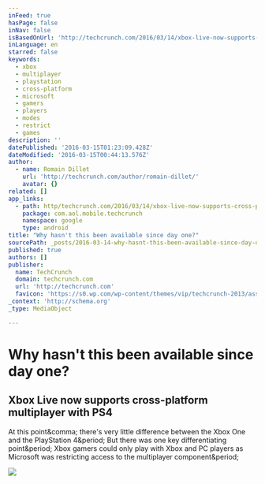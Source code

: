 ```yaml
---
inFeed: true
hasPage: false
inNav: false
isBasedOnUrl: 'http://techcrunch.com/2016/03/14/xbox-live-now-supports-cross-platform-multiplayer-with-ps4/'
inLanguage: en
starred: false
keywords:
  - xbox
  - multiplayer
  - playstation
  - cross-platform
  - microsoft
  - gamers
  - players
  - modes
  - restrict
  - games
description: ''
datePublished: '2016-03-15T01:23:09.428Z'
dateModified: '2016-03-15T00:44:13.576Z'
author:
  - name: Romain Dillet
    url: 'http://techcrunch.com/author/romain-dillet/'
    avatar: {}
related: []
app_links:
  - path: http/techcrunch.com/2016/03/14/xbox-live-now-supports-cross-platform-multiplayer-with-ps4/
    package: com.aol.mobile.techcrunch
    namespace: google
    type: android
title: "Why hasn't this been available since day one?"
sourcePath: _posts/2016-03-14-why-hasnt-this-been-available-since-day-one.md
published: true
authors: []
publisher:
  name: TechCrunch
  domain: techcrunch.com
  url: 'http://techcrunch.com'
  favicon: 'https://s0.wp.com/wp-content/themes/vip/techcrunch-2013/assets/images/favicon.ico'
_context: 'http://schema.org'
_type: MediaObject

---
```

# Why hasn't this been available since day one?

<article style=""><h1>Xbox Live now supports cross-platform multiplayer with PS4</h1><p>At this point&amp;comma; there's very little difference between the Xbox One and the PlayStation 4&amp;period; But there was one key differentiating point&amp;period; Xbox gamers could only play with Xbox and PC players as Microsoft was restricting access to the multiplayer component&amp;period;</p><img src="https://tctechcrunch2011.files.wordpress.com/2014/12/alienwareandxbox-1.jpg?w=764&amp;h=400&amp;crop=1" /></article>